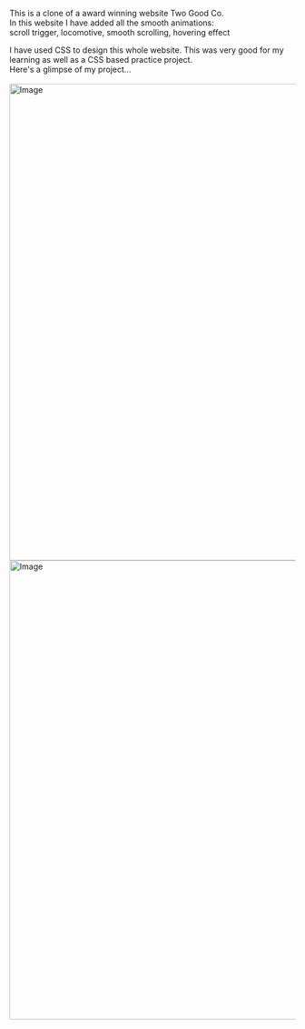 This is a clone of a award winning website Two Good Co. <br>
In this website I have added all the smooth animations: <br>
scroll trigger, locomotive, smooth scrolling, hovering effect<br>

I have used CSS to design this whole website. This was very good for my learning as well as a CSS based practice project.<br>
Here's a glimpse of my project...<br><br>
<img width="1883" height="839" alt="Image" src="https://github.com/user-attachments/assets/022fb325-9c18-4b9b-83b5-acbe655d3030" />
<br>
<img width="1868" height="808" alt="Image" src="https://github.com/user-attachments/assets/90a9f7a2-21de-467c-951c-0e11916dcf12" />
